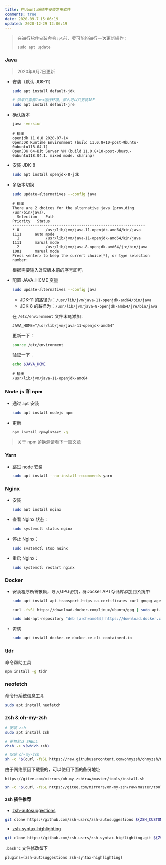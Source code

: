 ```yaml
---
title: 在Ubuntu系统中安装常用软件
comments: true
date: 2020-09-7 15:06:19
updated: 2020-12-29 12:06:19
---
```

> 在进行软件安装命令`apt`前，尽可能的进行一次更新操作：
>
> `sudo apt update`

### Java

> 2020年9月7日更新

- 安装（默认 JDK-11）

    ```bash
    sudo apt install default-jdk
    
    # 如果只需要Java运行环境，那么可以只安装JRE
    sudo apt install default-jre
    ```

<!-- more -->

- 确认版本

    ```bash
    java -version
    ```

    ```
    # 输出
    openjdk 11.0.8 2020-07-14
    OpenJDK Runtime Environment (build 11.0.8+10-post-Ubuntu-0ubuntu118.04.1)
    OpenJDK 64-Bit Server VM (build 11.0.8+10-post-Ubuntu-0ubuntu118.04.1, mixed mode, sharing)
    ```

- 安装 JDK-8

    ```bash
    sudo apt install openjdk-8-jdk
    ```

- 多版本切换

    ```bash
    sudo update-alternatives --config java
    ```

    ```bahs
    # 输出
    There are 2 choices for the alternative java (providing /usr/bin/java).
      Selection    Path                                            Priority   Status
    ------------------------------------------------------------
    * 0            /usr/lib/jvm/java-11-openjdk-amd64/bin/java      1111      auto mode
      1            /usr/lib/jvm/java-11-openjdk-amd64/bin/java      1111      manual mode
      2            /usr/lib/jvm/java-8-openjdk-amd64/jre/bin/java   1081      manual mode
    Press <enter> to keep the current choice[*], or type selection number:
    ```

    根据需要输入对应版本前的序号即可。

- 配置 JAVA_HOME 变量

    ```bash
    sudo update-alternatives --config java
    ```

    - JDK-11 的路径为：`/usr/lib/jvm/java-11-openjdk-amd64/bin/java`
    - JDK-8 的路径为：`/usr/lib/jvm/java-8-openjdk-amd64/jre/bin/java`

    在 `/etc/environment` 文件末尾添加：

    ```
    JAVA_HOME="/usr/lib/jvm/java-11-openjdk-amd64"
    ```

    更新一下：

    ```bash
    source /etc/environment
    ```

    验证一下：

    ```bash
    echo $JAVA_HOME
    ```

    ```
    # 输出
    /usr/lib/jvm/java-11-openjdk-amd64
    ```

### Node.js 和 npm

- 通过 `apt` 安装

    ```bash
    sudo apt install nodejs npm
    ```

- 更新

    ```bash
    npm install npm@latest -g
    ```

>  关于 npm 的换源请看下一篇文章：

### Yarn

- 跳过 node 安装

    ```bash
    sudo apt install --no-install-recommends yarn
    ```

### Nginx

- 安装

    ```bash
    sudo apt install nginx
    ```

- 查看 Nginx 状态：

    ```bash
    sudo systemctl status nginx
    ```

- 停止 Nginx：

    ```BASH
    sudo systemctl stop nginx
    ```

- 重启 Nginx：

    ```bash
    sudo systemctl restart nginx
    ```


### Docker

- 安装程序所需依赖，导入GPG密钥，将Docker APT存储库添加到系统中

    ```bash
    sudo apt install apt-transport-https ca-certificates curl gnupg-agent software-properties-common
    
    curl -fsSL https://download.docker.com/linux/ubuntu/gpg | sudo apt-key add -
    
    sudo add-apt-repository "deb [arch=amd64] https://download.docker.com/linux/ubuntu $(lsb_release -cs) stable"
    ```

- 安装

    ```bash
    sudo apt install docker-ce docker-ce-cli containerd.io
    ```


### tldr

命令帮助工具

```bash
npm install -g tldr
```

### neofetch

命令行系统信息工具

```bash
sudo apt install neofetch
```

### zsh & oh-my-zsh

```bash
# 安装 zsh
sudo apt install zsh

# 更换默认 SHELL
chsh -s $(which zsh)

# 安装 oh-my-zsh
sh -c "$(curl -fsSL https://raw.githubusercontent.com/ohmyzsh/ohmyzsh/master/tools/install.sh)"
```

由于网络原因下载慢的，可以使用下面的备份地址

`https://gitee.com/mirrors/oh-my-zsh/raw/master/tools/install.sh`

```bash
sh -c "$(curl -fsSL https://gitee.com/mirrors/oh-my-zsh/raw/master/tools/install.sh)"
```

#### zsh 插件推荐

- [zsh-autosuggestions](https://github.com/zsh-users/zsh-autosuggestions)

```bash
git clone https://github.com/zsh-users/zsh-autosuggestions ${ZSH_CUSTOM:-~/.oh-my-zsh/custom}/plugins/zsh-autosuggestions
```

- [zsh-syntax-highlighting](https://github.com/zsh-users/zsh-syntax-highlighting)

```bash
git clone https://github.com/zsh-users/zsh-syntax-highlighting.git ${ZSH_CUSTOM:-~/.oh-my-zsh/custom}/plugins/zsh-syntax-highlighting
```

`.bashrc` 文件修改如下

```
plugins=(zsh-autosuggestions zsh-syntax-highlighting)
```
